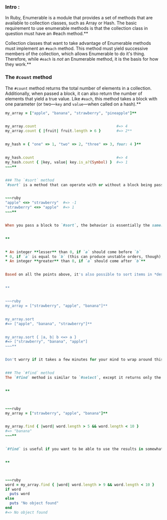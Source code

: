 ### Intro :
>
In Ruby, Enumerable is a module that provides a set of methods that are available to collection classes, such as Array or Hash. The basic requirement to use enumerable methods is that the collection class in question must have an #each method.**


Collection classes that want to take advantage of Enumerable methods must implement an `#each` method. This method must yield successive members of the collection, which allows Enumerable to do it's thing. Therefore, while `#each` is *not* an Enumerable method, it is the basis for how they work.**



### The `#count` method
The `#count` method returns the total number of elements in a collection. Additionally, when passed a block, it can also return the number of elements that yield a true value. Like `#each`, this method takes a block with one parameter (or two&mdash;`key` and `value`&mdash;when called on a hash).**


~~~ruby
my_array = ["apple", "banana", "strawberry", "pineapple"]**


my_array.count                                    #=> 4
my_array.count { |fruit| fruit.length > 6 }       #=> 2**


my_hash = { "one" => 1, "two" => 2, "three" => 3, four: 4 }**


my_hash.count                                     #=> 4
my_hash.count { |key, value| key.is_a?(Symbol) }  #=> 1
~~~**


### The `#sort` method
`#sort` is a method that can operate with or without a block being passed to it. By default, it sorts elements in ascending order, both numerically and alphabetically, by using the elements' `<=>` operator (a.k.a., the spaceship operator). This implies that the items being compared are of the same type, naturally (you'll get `nil` otherwise). This operator returns **-1**, **0**, or **1** depending on the whether the first item is less than, equal to, or greater than the second element, respectively.**


~~~ruby
"apple" <=> "strawberry"  #=> -1
"strawberry" <=> "apple"  #=> 1
~~~**


When you pass a block to `#sort`, the behavior is essentially the same: lesser comes first, greater comes after. You yield and compare two elements at a time, `a` and `b`, for example. Then, the block should return:**


**


* An integer **lesser** than 0, if `a` should come before `b`
* 0, if `a` is equal to `b` (this can produce unstable orders, though); OR,
* An integer **greater** than 0, if `a` should come after `b`**


Based on all the points above, it's also possible to sort items in *descending* order:**


**


~~~ruby
my_array = ["strawberry", "apple", "banana"]**


my_array.sort
#=> ["apple", "banana", "strawberry"]**


my_array.sort { |a, b| b <=> a }
#=> ["strawberry", "banana", "apple"]
~~~**


Don't worry if it takes a few minutes for your mind to wrap around this. Read through it step by step, and check into our Discord to say hello if you still feel lost (mental breaks are always a good thing).**


### The `#find` method
The `#find` method is similar to `#select`, except it returns only the first item which meets the given criteria. If no such item exists, it returns `nil`. Using the same example as above:**


**



~~~ruby
my_array = ["strawberry", "apple", "banana"]**


my_array.find { |word| word.length > 5 && word.length < 10 }
#=> "banana"
~~~**


`#find` is useful if you want to be able to use the results in somewhat advanced conditional logic, since `nil` is falsy while anything returned (other than `false`) would be truthy. Don't worry if you can't quite follow it, but an example would be:**


**



~~~ruby
word = my_array.find { |word| word.length > 9 && word.length < 10 }
if word
  puts word
else
  puts "No object found"
end
#=> No object found
~~~
